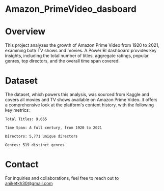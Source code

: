 # Amazon_PrimeVideo_dasboard

# Overview
This project analyzes the growth of Amazon Prime Video from 1920 to 2021, examining both TV shows and movies. A Power BI dashboard provides key insights, including the total number of titles, aggregate ratings, popular genres, top directors, and the overall time span covered.

# Dataset
The dataset, which powers this analysis, was sourced from Kaggle and covers all movies and TV shows available on Amazon Prime Video. It offers a comprehensive look at the platform's content history, with the following key metrics:

    Total Titles: 9,655

    Time Span: A full century, from 1920 to 2021

    Directors: 5,771 unique directors

    Genres: 519 distinct genres

# Contact
For inquiries and collaborations, feel free to reach out to aniketkh30@gmail.com
